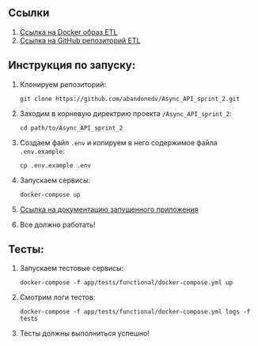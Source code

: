 ## Ссылки

1) [Ссылка на Docker образ ETL](https://hub.docker.com/r/vadimiki/etl)
2) [Ссылка на GitHub репозиторий ETL](https://github.com/abandonedv/new_admin_panel_sprint_3)

## Инструкция по запуску:

1) Клонируем репозиторий:
   ```
   git clone https://github.com/abandonedv/Async_API_sprint_2.git
   ```
2) Заходим в корневую директрию проекта `/Async_API_sprint_2`:
   ```
   cd path/to/Async_API_sprint_2
   ```
3) Создаем файл `.env` и копируем в него содержимое файла `.env.example`:
   ```
   cp .env.example .env
   ```
4) Запускаем сервисы:
   ```
   docker-compose up
   ```

5) [Ссылка на документацию запущенного приложения](http://127.0.0.1/api/openapi)

6) Все должно работать!

## Тесты:

1) Запускаем тестовые сервисы:
   ```
   docker-compose -f app/tests/functional/docker-compose.yml up
   ```

2) Смотрим логи тестов:
   ```
   docker-compose -f app/tests/functional/docker-compose.yml logs -f tests
   ```

3) Тесты должны выполниться успешно!
